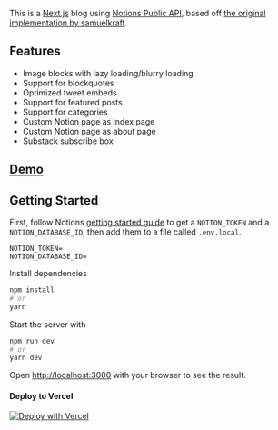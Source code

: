 This is a [Next.js](https://nextjs.org/) blog using [Notions Public API](https://developers.notion.com), based off [the original implementation by samuelkraft](https://samuelkraft.com/blog/building-a-notion-blog-with-public-api).

## Features

- Image blocks with lazy loading/blurry loading
- Support for blockquotes
- Optimized tweet embeds
- Support for featured posts
- Support for categories
- Custom Notion page as index page
- Custom Notion page as about page
- Substack subscribe box

## [Demo](https://luisc.xyz)

## Getting Started

First, follow Notions [getting started guide](https://developers.notion.com/docs/getting-started) to get a `NOTION_TOKEN` and a `NOTION_DATABASE_ID`, then add them to a file called `.env.local`.

```
NOTION_TOKEN=
NOTION_DATABASE_ID=
```

Install dependencies

```bash
npm install
# or
yarn
```

Start the server with

```bash
npm run dev
# or
yarn dev
```

Open [http://localhost:3000](http://localhost:3000) with your browser to see the result.

#### Deploy to Vercel

[![Deploy with Vercel](https://vercel.com/button)](https://vercel.com/new/clone?repository-url=https%3A%2F%2Fgithub.com%2Fluisivan%2Fnotion-blog-nextjs&env=NOTION_TOKEN,NOTION_DATABASE_ID&envDescription=Please%20add%20NOTION_TOKEN%20and%20NOTION_DATABASE_ID%20that%20is%20required%20to%20connect%20the%20blog%20to%20your%20notion%20account&envLink=https%3A%2F%2Fdevelopers.notion.com%2Fdocs%2Fgetting-started&project-name=notion-blog-nextjs&repo-name=notion-blog-nextjs&demo-title=Notion%20Blog%20with%20NextJS&demo-description=This%20is%20a%20Next.js%20blog%20using%20Notion's%20Public%20API&demo-url=https%3A%2F%2Fluisc.xyz)
